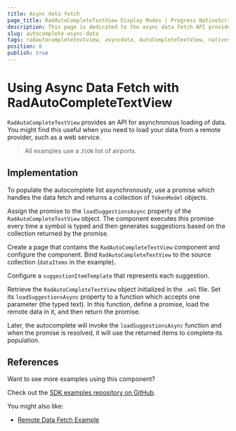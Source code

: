```yaml
---
title: Async data fetch
page_title: RadAutoCompleteTextView Display Modes | Progress NativeScript UI Documentation
description: This page is dedicated to the async data fetch API provided by the RadAutoCompleteTextView control.
slug: autocomplete-async-data
tags: radautocompletetextview, asyncdata, AutoCompleteTextView, nativescript, professional, ui
position: 6
publish: true
---
```


# Using Async Data Fetch with RadAutoCompleteTextView

`RadAutoCompleteTextView` provides an API for asynchronous loading of data. You might find this useful when you need to load your data from a remote provider, such as a web service. 

> All examples use a `JSON` list of airports.

## Implementation

To populate the autocomplete list asynchronously, use a promise which handles the data fetch and returns a collection of `TokenModel` objects.

Assign the promise to the `loadSuggestionsAsync` property of the `RadAutoCompleteTextView` object. The component executes this promise every time a symbol is typed and then generates suggestions based on the collection returned by the promise.

Create a page that contains the `RadAutoCompleteTextView` component and configure the component. Bind `RadAutoCompleteTextView` to the source collection (`dataItems` in the example).

Configure a `suggestionItemTemplate` that represents each suggestion.

<snippet id='autocomplete-async-xml'/>

Retrieve the `RadAutoCompleteTextView` object initialized in the `.xml` file. Set its `loadSuggestionsAsync` property to a function which accepts one parameter (the typed text). In this function, define a promise, load the remote data in it, and then return the promise.

Later, the autocomplete will invoke the `loadSuggestionsAsync` function and when the promise is resolved,
it will use the returned items to complete its population. 

<snippet id='autocomplete-async-model'/>

## References

Want to see more examples using this component?

Check out the [SDK examples repository on GitHub](https://github.com/telerik/nativescript-ui-samples/tree/master/autocomplete/app/examples/).

You might also like:

* [Remote Data Fetch Example](https://github.com/telerik/nativescript-ui-samples/tree/master/autocomplete/app/examples/remote-data-fetch)